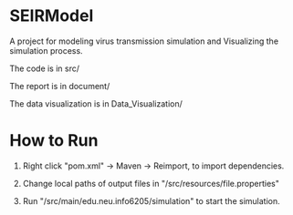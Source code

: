 # SEIRModel
A project for modeling virus transmission simulation and Visualizing the simulation process.

The code is in src/

The report is in document/

The data visualization is in Data_Visualization/


# How to Run

1. Right click "pom.xml" -> Maven -> Reimport, to import dependencies.

2. Change local paths of output files in "/src/resources/file.properties"

3. Run "/src/main/edu.neu.info6205/simulation" to start the simulation.

